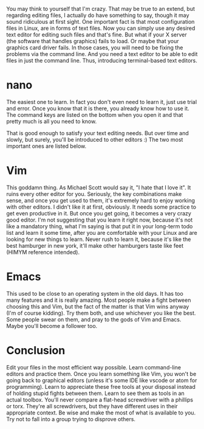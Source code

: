 You may think to yourself that I'm crazy. That may be true to an extend, but regarding editing files, I actually do have something to say, though it may sound ridiculous at first sight. One important fact is that most configuration files in Linux, are in forms of text files. Now you can simply use any desired text editor for editing such files and that's fine. But what if your X server (the software that handles graphics) fails to load. Or maybe that your graphics card driver fails. In those cases, you will need to be fixing the problems via the command line. And you need a text editor to be able to edit files in just the command line. Thus, introducing terminal-based text editors.

# nano

The easiest one to learn. In fact you don't even need to learn it, just use trial and error. Once you know that it is there, you already know how to use it. The command keys are listed on the bottom when you open it and that pretty much is all you need to know.

That is good enough to satisfy your text editing needs. But over time and slowly, but surely, you'll be introduced to other editors :) The two most important ones are listed below.

# Vim

This goddamn thing. As Michael Scott would say it, "I hate that I love it". It ruins every other editor for you. Seriously, the key combinations make sense, and once you get used to them, it's extremely hard to enjoy working with other editors. I didn't like it at first, obviously. It needs some practice to get even productive in it. But once you get going, it becomes a very crazy good editor. I'm not suggesting that you learn it right now, because it's not like a mandatory thing, what I'm saying is that put it in your long-term todo list and learn it some time, after you are comfortable with your Linux and are looking for new things to learn. Never rush to learn it, because it's like the best hamburger in new york, it'll make other hamburgers taste like feet (HIMYM reference intended).

# Emacs

This used to be close to an operating system in the old days. It has too many features and it is really amazing. Most people make a fight between choosing this and Vim, but the fact of the matter is that Vim wins anyway (I'm of course kidding). Try them both, and use whichever you like the best. Some people swear on them, and pray to the gods of Vim and Emacs. Maybe you'll become a follower too.

# Conclusion

Edit your files in the most efficient way possible. Learn command-line editors and practice them. Once you learn something like Vim, you won't be going back to graphical editors (unless it's some IDE like vscode or atom for programming). Learn to appreciate these free tools at your disposal instead of holding stupid fights between them. Learn to see them as tools in an actual toolbox. You'll never compare a flat-head screwdriver with a phillips or torx. They're all screwdrivers, but they have different uses in their appropriate context. Be wise and make the most of what is available to you. Try not to fall into a group trying to disprove others.
